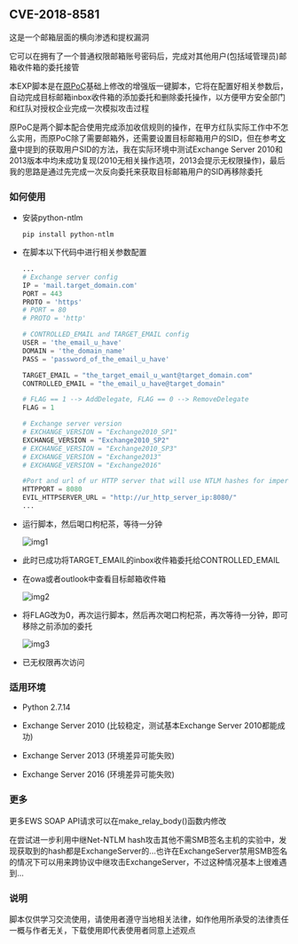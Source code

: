 ## CVE-2018-8581

这是一个邮箱层面的横向渗透和提权漏洞

它可以在拥有了一个普通权限邮箱账号密码后，完成对其他用户(包括域管理员)邮箱收件箱的委托接管

本EXP脚本是在[原PoC](https://github.com/thezdi/PoC/tree/master/CVE-2018-8581)基础上修改的增强版一键脚本，它将在配置好相关参数后，自动完成目标邮箱inbox收件箱的添加委托和删除委托操作，以方便甲方安全部门和红队对授权企业完成一次模拟攻击过程

原PoC是两个脚本配合使用完成添加收信规则的操作，在甲方红队实际工作中不怎么实用，而原PoC除了需要邮箱外，还需要设置目标邮箱用户的SID，但在参考[文章](https://www.zerodayinitiative.com/blog/2018/12/19/an-insincere-form-of-flattery-impersonating-users-on-microsoft-exchange)中提到的获取用户SID的方法，我在实际环境中测试Exchange Server 2010和2013版本中均未成功复现(2010无相关操作选项，2013会提示无权限操作)，最后我的思路是通过先完成一次反向委托来获取目标邮箱用户的SID再移除委托

### 如何使用

- 安装python-ntlm

  `pip install python-ntlm`

- 在脚本以下代码中进行相关参数配置

  ``` Python
  ...
  # Exchange server config
  IP = 'mail.target_domain.com'
  PORT = 443
  PROTO = 'https'
  # PORT = 80
  # PROTO = 'http'

  # CONTROLLED_EMAIL and TARGET_EMAIL config
  USER = 'the_email_u_have'
  DOMAIN = 'the_domain_name'
  PASS = 'password_of_the_email_u_have'

  TARGET_EMAIL = "the_target_email_u_want@target_domain.com"
  CONTROLLED_EMAIL = "the_email_u_have@target_domain"

  # FLAG == 1 --> AddDelegate, FLAG == 0 --> RemoveDelegate
  FLAG = 1

  # Exchange server version 
  # EXCHANGE_VERSION = "Exchange2010_SP1"
  EXCHANGE_VERSION = "Exchange2010_SP2"
  # EXCHANGE_VERSION = "Exchange2010_SP3"
  # EXCHANGE_VERSION = "Exchange2013"
  # EXCHANGE_VERSION = "Exchange2016"

  #Port and url of ur HTTP server that will use NTLM hashes for impersonation of TARGET_EMAIL
  HTTPPORT = 8080
  EVIL_HTTPSERVER_URL = "http://ur_http_server_ip:8080/"
  ...
  ```

- 运行脚本，然后喝口枸杞茶，等待一分钟

  ![img1](http://imglf4.nosdn.127.net/img/TnVEN1Q3NkoyR0pyTisrVjdxbVBtQnJwRERHR3Z2NUNkSWFWcktaWWRWb3UweEJhRU5maDdBPT0.jpg?=imageView&thumbnail=500x0&quality=96&stripmeta=0&type=jpg%7Cwatermark&type=2)

- 此时已成功将TARGET_EMAIL的inbox收件箱委托给CONTROLLED_EMAIL

- 在owa或者outlook中查看目标邮箱收件箱

  ![img2](http://imglf3.nosdn.127.net/img/TnVEN1Q3NkoyR0pyTisrVjdxbVBtSXRMV1c0Ni9aN0p1cUh5dEEzSzgvcVg1WXJHeEE4TjN3PT0.jpg?=imageView&thumbnail=500x0&quality=96&stripmeta=0&type=jpg%7Cwatermark&type=2)

- 将FLAG改为0，再次运行脚本，然后再次喝口枸杞茶，再次等待一分钟，即可移除之前添加的委托

  ![img3](http://imglf3.nosdn.127.net/img/TnVEN1Q3NkoyR0pyTisrVjdxbVBtQWc1cnZKRTZkT3ZqRDZxakFKNTA5bDd1c3JtVStPMllnPT0.jpg?=imageView&thumbnail=500x0&quality=96&stripmeta=0&type=jpg%7Cwatermark&type=2)

- 已无权限再次访问

### 适用环境

- Python 2.7.14

- Exchange Server 2010 (比较稳定，测试基本Exchange Server 2010都能成功)

- Exchange Server 2013 (环境差异可能失败)

- Exchange Server 2016 (环境差异可能失败)


### 更多

  更多EWS SOAP API请求可以在make_relay_body()函数内修改

  在尝试进一步利用中继Net-NTLM hash攻击其他不需SMB签名主机的实验中，发现获取到的hash都是ExchangeServer的...也许在ExchangeServer禁用SMB签名的情况下可以用来跨协议中继攻击ExchangeServer，不过这种情况基本上很难遇到...

### 说明

  脚本仅供学习交流使用，请使用者遵守当地相关法律，如作他用所承受的法律责任一概与作者无关，下载使用即代表使用者同意上述观点

